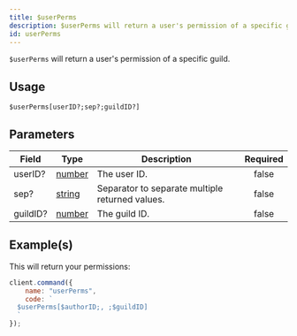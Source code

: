 ```yaml
---
title: $userPerms
description: $userPerms will return a user's permission of a specific guild.
id: userPerms
---
```


`$userPerms` will return a user's permission of a specific guild.

## Usage

```aoi
$userPerms[userID?;sep?;guildID?]
```

## Parameters

| Field    | Type                                                                                              | Description                                     | Required |
| -------- | ------------------------------------------------------------------------------------------------- | ----------------------------------------------- | :------: |
| userID?  | [number](https://developer.mozilla.org/en-US/docs/Web/JavaScript/Reference/Global_Objects/Number) | The user ID.                                    |  false   |
| sep?     | [string](https://developer.mozilla.org/en-US/docs/Web/JavaScript/Reference/Global_Objects/String) | Separator to separate multiple returned values. |  false   |
| guildID? | [number](https://developer.mozilla.org/en-US/docs/Web/JavaScript/Reference/Global_Objects/Number) | The guild ID.                                   |  false   |

## Example(s)

This will return your permissions:

```javascript
client.command({
    name: "userPerms",
    code: `
  $userPerms[$authorID;, ;$guildID]
  `
});
```

